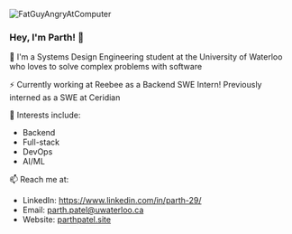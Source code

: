 ![FatGuyAngryAtComputer](https://user-images.githubusercontent.com/69891859/116454902-746a0800-a82e-11eb-8136-2825cee58248.gif)

### Hey, I'm Parth! 👋

🔭 I'm a Systems Design Engineering student at the University of Waterloo who loves to solve complex problems with software

⚡️ Currently working at Reebee as a Backend SWE Intern! Previously interned as a SWE at Ceridian

💖 Interests include:
 - Backend
 - Full-stack 
 - DevOps
 - AI/ML

📫 Reach me at: 
- LinkedIn: https://www.linkedin.com/in/parth-29/
- Email: parth.patel@uwaterloo.ca
- Website: [parthpatel.site](https://www.parthpatel.site/)
